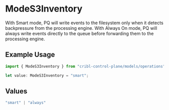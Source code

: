 # ModeS3Inventory

With Smart mode, PQ will write events to the filesystem only when it detects backpressure from the processing engine. With Always On mode, PQ will always write events directly to the queue before forwarding them to the processing engine.

## Example Usage

```typescript
import { ModeS3Inventory } from "cribl-control-plane/models/operations";

let value: ModeS3Inventory = "smart";
```

## Values

```typescript
"smart" | "always"
```